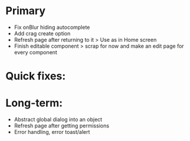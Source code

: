 # Primary

- Fix onBlur hiding autocomplete
- Add crag create option
- Refresh page after returning to it > Use as in Home screen
- Finish editable component > scrap for now and make an edit page for every component

# Quick fixes:

# Long-term:

- Abstract global dialog into an object
- Refresh page after getting permissions
- Error handling, error toast/alert

